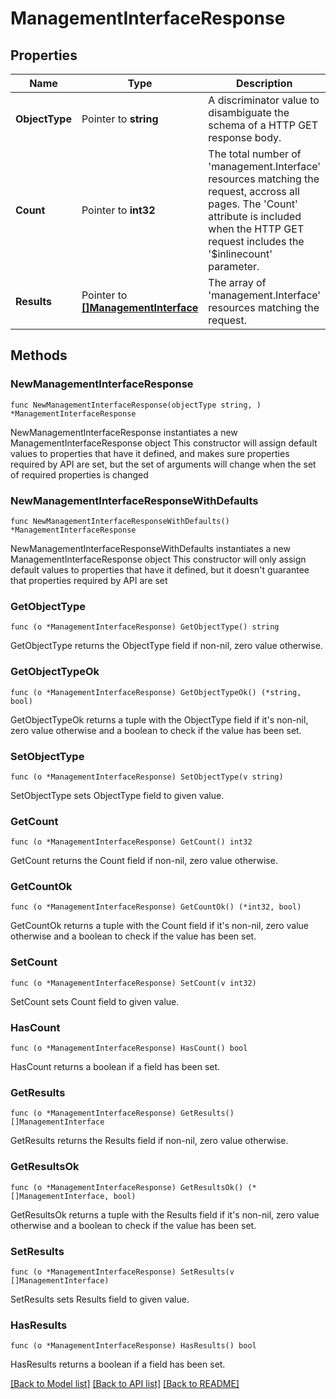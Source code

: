 # ManagementInterfaceResponse

## Properties

Name | Type | Description | Notes
------------ | ------------- | ------------- | -------------
**ObjectType** | Pointer to **string** | A discriminator value to disambiguate the schema of a HTTP GET response body. | 
**Count** | Pointer to **int32** | The total number of &#39;management.Interface&#39; resources matching the request, accross all pages. The &#39;Count&#39; attribute is included when the HTTP GET request includes the &#39;$inlinecount&#39; parameter. | [optional] 
**Results** | Pointer to [**[]ManagementInterface**](management.Interface.md) | The array of &#39;management.Interface&#39; resources matching the request. | [optional] 

## Methods

### NewManagementInterfaceResponse

`func NewManagementInterfaceResponse(objectType string, ) *ManagementInterfaceResponse`

NewManagementInterfaceResponse instantiates a new ManagementInterfaceResponse object
This constructor will assign default values to properties that have it defined,
and makes sure properties required by API are set, but the set of arguments
will change when the set of required properties is changed

### NewManagementInterfaceResponseWithDefaults

`func NewManagementInterfaceResponseWithDefaults() *ManagementInterfaceResponse`

NewManagementInterfaceResponseWithDefaults instantiates a new ManagementInterfaceResponse object
This constructor will only assign default values to properties that have it defined,
but it doesn't guarantee that properties required by API are set

### GetObjectType

`func (o *ManagementInterfaceResponse) GetObjectType() string`

GetObjectType returns the ObjectType field if non-nil, zero value otherwise.

### GetObjectTypeOk

`func (o *ManagementInterfaceResponse) GetObjectTypeOk() (*string, bool)`

GetObjectTypeOk returns a tuple with the ObjectType field if it's non-nil, zero value otherwise
and a boolean to check if the value has been set.

### SetObjectType

`func (o *ManagementInterfaceResponse) SetObjectType(v string)`

SetObjectType sets ObjectType field to given value.


### GetCount

`func (o *ManagementInterfaceResponse) GetCount() int32`

GetCount returns the Count field if non-nil, zero value otherwise.

### GetCountOk

`func (o *ManagementInterfaceResponse) GetCountOk() (*int32, bool)`

GetCountOk returns a tuple with the Count field if it's non-nil, zero value otherwise
and a boolean to check if the value has been set.

### SetCount

`func (o *ManagementInterfaceResponse) SetCount(v int32)`

SetCount sets Count field to given value.

### HasCount

`func (o *ManagementInterfaceResponse) HasCount() bool`

HasCount returns a boolean if a field has been set.

### GetResults

`func (o *ManagementInterfaceResponse) GetResults() []ManagementInterface`

GetResults returns the Results field if non-nil, zero value otherwise.

### GetResultsOk

`func (o *ManagementInterfaceResponse) GetResultsOk() (*[]ManagementInterface, bool)`

GetResultsOk returns a tuple with the Results field if it's non-nil, zero value otherwise
and a boolean to check if the value has been set.

### SetResults

`func (o *ManagementInterfaceResponse) SetResults(v []ManagementInterface)`

SetResults sets Results field to given value.

### HasResults

`func (o *ManagementInterfaceResponse) HasResults() bool`

HasResults returns a boolean if a field has been set.


[[Back to Model list]](../README.md#documentation-for-models) [[Back to API list]](../README.md#documentation-for-api-endpoints) [[Back to README]](../README.md)



